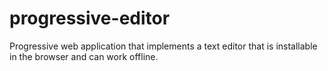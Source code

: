 # progressive-editor
Progressive web application that implements a text editor that is installable in the browser and can work offline.
